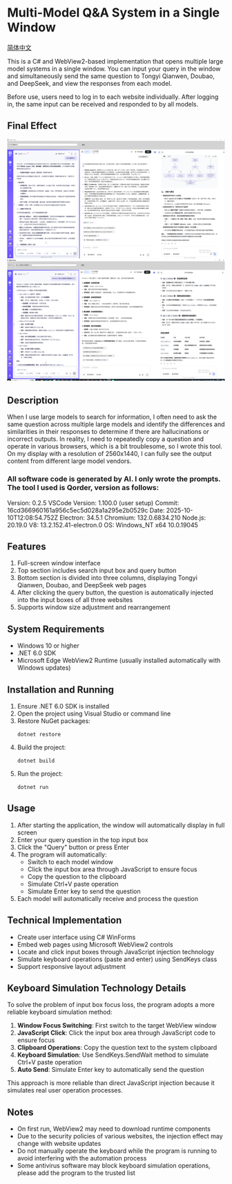 # Multi-Model Q&A System in a Single Window

  <a href="README.md">简体中文</a>

This is a C# and WebView2-based implementation that opens multiple large model systems in a single window. You can input your query in the window and simultaneously send the same question to Tongyi Qianwen, Doubao, and DeepSeek, and view the responses from each model.

Before use, users need to log in to each website individually. After logging in, the same input can be received and responded to by all models.

## Final Effect

![Final Effect](img/最终效果.png)
![Final Effect2](img/最终效果2.png)

## Description
  When I use large models to search for information, I often need to ask the same question across multiple large models and identify the differences and similarities in their responses to determine if there are hallucinations or incorrect outputs.
  In reality, I need to repeatedly copy a question and operate in various browsers, which is a bit troublesome, so I wrote this tool.
  On my display with a resolution of 2560x1440, I can fully see the output content from different large model vendors.
###  All software code is generated by AI. I only wrote the prompts. The tool I used is Qorder, version as follows:
  Version: 0.2.5
   VSCode Version: 1.100.0 (user setup)
   Commit: 16cd366960161a956c5ec5d028a1a295e2b0529c
   Date: 2025-10-10T12:08:54.752Z
   Electron: 34.5.1
   Chromium: 132.0.6834.210
   Node.js: 20.19.0
   V8: 13.2.152.41-electron.0
   OS: Windows_NT x64 10.0.19045
## Features

1. Full-screen window interface
2. Top section includes search input box and query button
3. Bottom section is divided into three columns, displaying Tongyi Qianwen, Doubao, and DeepSeek web pages
4. After clicking the query button, the question is automatically injected into the input boxes of all three websites
5. Supports window size adjustment and rearrangement

## System Requirements

- Windows 10 or higher
- .NET 6.0 SDK
- Microsoft Edge WebView2 Runtime (usually installed automatically with Windows updates)

## Installation and Running

1. Ensure .NET 6.0 SDK is installed
2. Open the project using Visual Studio or command line
3. Restore NuGet packages:
   ```
   dotnet restore
   ```
4. Build the project:
   ```
   dotnet build
   ```
5. Run the project:
   ```
   dotnet run
   ```

## Usage

1. After starting the application, the window will automatically display in full screen
2. Enter your query question in the top input box
3. Click the "Query" button or press Enter
4. The program will automatically:
   - Switch to each model window
   - Click the input box area through JavaScript to ensure focus
   - Copy the question to the clipboard
   - Simulate Ctrl+V paste operation
   - Simulate Enter key to send the question
5. Each model will automatically receive and process the question

## Technical Implementation

- Create user interface using C# WinForms
- Embed web pages using Microsoft WebView2 controls
- Locate and click input boxes through JavaScript injection technology
- Simulate keyboard operations (paste and enter) using SendKeys class
- Support responsive layout adjustment

## Keyboard Simulation Technology Details

To solve the problem of input box focus loss, the program adopts a more reliable keyboard simulation method:

1. **Window Focus Switching**: First switch to the target WebView window
2. **JavaScript Click**: Click the input box area through JavaScript code to ensure focus
3. **Clipboard Operations**: Copy the question text to the system clipboard
4. **Keyboard Simulation**: Use SendKeys.SendWait method to simulate Ctrl+V paste operation
5. **Auto Send**: Simulate Enter key to automatically send the question

This approach is more reliable than direct JavaScript injection because it simulates real user operation processes.

## Notes

- On first run, WebView2 may need to download runtime components
- Due to the security policies of various websites, the injection effect may change with website updates
- Do not manually operate the keyboard while the program is running to avoid interfering with the automation process
- Some antivirus software may block keyboard simulation operations, please add the program to the trusted list